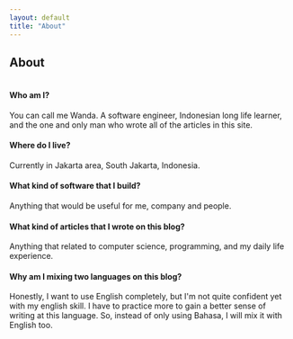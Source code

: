 ```yaml
---
layout: default
title: "About"
---
```


<div class="post">
  <h2 class="pageTitle">About</h2>
  <img src="{{ '/assets/img/profile.jpg' | prepend: site.baseurl }}" alt="">

  <div class="about-space">
    <h4>Who am I?</h4>
    <p>You can call me Wanda. A software engineer, Indonesian long life learner, and the one and only man who wrote all of the articles in this site.</p>
  </div>

  <div class="about-space">
  <h4>Where do I live?</h4>
  <p>Currently in Jakarta area, South Jakarta, Indonesia.</p>
  </div>

  <div class="about-space">
  <h4>What kind of software that I build?</h4>
  <p>Anything that would be useful for me, company and people.</p>
  </div>

  <div class="about-space">
  <h4>What kind of articles that I wrote on this blog?</h4>
  <p>Anything that related to computer science, programming, and my daily life experience.</p>
  </div>

  <h4>Why am I mixing two languages on this blog?</h4>
  <p>Honestly, I want to use English completely, but I'm not quite confident yet with my english skill. I have to practice more to gain a better sense of writing at this language. So, instead of only using Bahasa, I will mix it with English too.</p>
</div>
